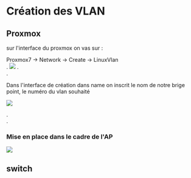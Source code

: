 
# Création des VLAN


## Proxmox 

sur l'interface du proxmox on vas sur :

Proxmox7 -> Network -> Create -> LinuxVlan  
  .
![](https://media.discordapp.net/attachments/1313041657389781042/1313041657641304194/image.png?ex=674eb0d6&is=674d5f56&hm=3aab12f1d3f6e4aa67f373a9a62556a31d25fa98768ec18606974384c551ae5e&=&format=webp&quality=lossless)
.  
.

Dans l'interface de création dans name on inscrit le nom de notre brige point, le numéro du vlan souhaité

![](https://media.discordapp.net/attachments/1313041657389781042/1313043462320554014/image.png?ex=674eb284&is=674d6104&hm=e92251c00591ae1e1e1496faaf20f465d85fa9744ffee3af8fa51465281253d6&=&format=webp&quality=lossless&width=550&height=299)

.  
.  

### Mise en place dans le cadre de l'AP


![](https://media.discordapp.net/attachments/1313041657389781042/1313044940523049020/image.png?ex=674eb3e5&is=674d6265&hm=e518ce32d8fb4483731c09b5abaef3168c5d380ebba6f028ef586c06789a3423&=&format=webp&quality=lossless)

## switch




























